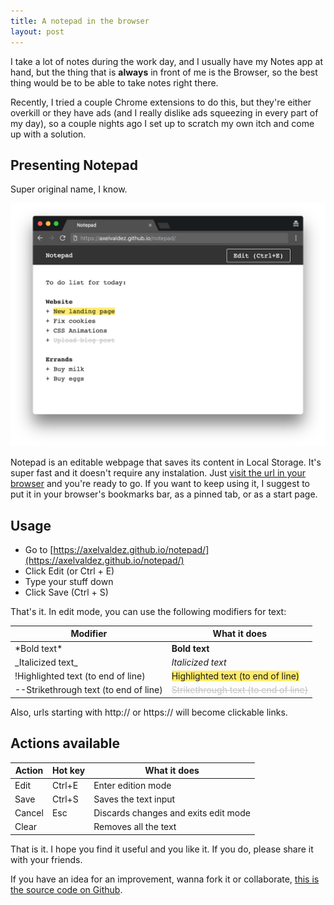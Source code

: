 ```yaml
---
title: A notepad in the browser
layout: post
---
```

I take a lot of notes during the work day, and I usually have my Notes app at hand, but the thing that is **always** in front of me is the Browser, so the best thing would be to be able to take notes right there.

Recently, I tried a couple Chrome extensions to do this, but they're either overkill or they have ads (and I really dislike ads squeezing in every part of my day), so a couple nights ago I set up to scratch my own itch and come up with a solution.

## Presenting Notepad

Super original name, I know.

[![Screenshot](/assets/media/postimages/2017/08/notepad.png)](https://axelvaldez.github.io/notepad/)

Notepad is an editable webpage that saves its content in Local Storage. It's super fast and it doesn't require any instalation. Just [visit the url in your browser](https://axelvaldez.github.io/notepad/) and you're ready to go. If you want to keep using it, I suggest to put it in your browser's bookmarks bar, as a pinned tab, or as a start page.

## Usage

* Go to [https://axelvaldez.github.io/notepad/](https://axelvaldez.github.io/notepad/)
* Click Edit (or Ctrl + E)
* Type your stuff down
* Click Save (Ctrl + S)

That's it. In edit mode, you can use the following modifiers for text:

<table align="center">
    <thead>
      <tr>
        <th>Modifier</th>
        <th>What it does</th>
      </tr>
    </thead>
    <tbody>
      <tr>
          <td>&ast;Bold text&ast;</td>
          <td><strong>Bold text</strong></td>
      </tr>
      <tr>
          <td>&#95;Italicized text&#95;</td>
          <td><em>Italicized text</em></td>
      </tr>
      <tr>
          <td>!Highlighted text (to end of line)</td>
          <td><span style="background: #FEEB6B">Highlighted text (to end of line)</span></td>
      </tr>
      <tr>
          <td>--Strikethrough text (to end of line)</td>
          <td><span style="opacity: .25; text-decoration: line-through;">Strikethrough text (to end of line)</span></td>
      </tr>
    </tbody>
</table>

Also, urls starting with http:// or https:// will become clickable links.

## Actions available

<table align="center">
    <thead>
      <tr>
        <th>Action</th>
        <th>Hot key</th>
        <th>What it does</th>
      </tr>
    </thead>
    <tbody>
      <tr>
          <td>Edit</td>
          <td>Ctrl+E</td>
          <td>Enter edition mode</td>
      </tr>
      <tr>
          <td>Save</td>
          <td>Ctrl+S</td>
          <td>Saves the text input</td>
      </tr>
      <tr>
          <td>Cancel</td>
          <td>Esc</td>
          <td>Discards changes and exits edit mode</td>
      </tr>
      <tr>
          <td>Clear</td>
          <td></td>
          <td>Removes all the text</td>
      </tr>
    </tbody>
</table>

That is it. I hope you find it useful and you like it. If you do, please share it with your friends.

If you have an idea for an improvement, wanna fork it or collaborate, [this is the source code on Github](https://axelvaldez.github.io/notepad/).